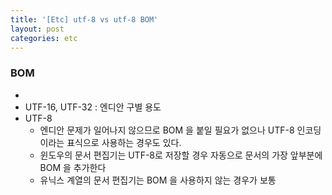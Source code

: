 ```yaml
---
title: '[Etc] utf-8 vs utf-8 BOM'
layout: post
categories: etc
---
```


### BOM
- 
- UTF-16, UTF-32 : 엔디안 구별 용도
- UTF-8 
    - 엔디안 문제가 일어나지 않으므로 BOM 을 붙일 필요가 없으나 UTF-8 인코딩이라는 표식으로 사용하는 경우도 있다.
    - 윈도우의 문서 편집기는 UTF-8로 저장할 경우 자동으로 문서의 가장 앞부분에 BOM 을 추가한다
    - 유닉스 계열의 문서 편집기는 BOM 을 사용하지 않는 경우가 보통